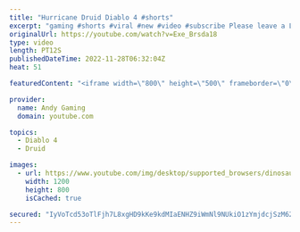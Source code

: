 ```yaml
---
title: "Hurricane Druid Diablo 4 #shorts"
excerpt: "gaming #shorts #viral #new #video #subscribe Please leave a Like & Subscribe, it helps the channel grow!"
originalUrl: https://youtube.com/watch?v=Exe_Brsda18
type: video
length: PT12S
publishedDateTime: 2022-11-28T06:32:04Z
heat: 51

featuredContent: "<iframe width=\"800\" height=\"500\" frameborder=\"0\" src=\"https://www.youtube.com/embed/Exe_Brsda18\" allow=\"accelerometer; autoplay; encrypted-media; gyroscope; picture-in-picture\" allowfullscreen></iframe>"

provider:
  name: Andy Gaming
  domain: youtube.com

topics:
  - Diablo 4
  - Druid

images:
  - url: https://www.youtube.com/img/desktop/supported_browsers/dinosaur.png
    width: 1200
    height: 800
    isCached: true

secured: "IyVoTcd53oTlFjh7L8xgHD9kKe9kdMIaENHZ9iWmNl9NUkiO1zYmjdcjSzM62LvbfeIhFPPASy0pjwTY9owoL2HO12Otrr3ZPSlTsNygiFdPvuplZajgi8BTb+hyMDLrGIrkdZ4mMFG0cX5IfepNsw10ldr431Vx6NC3eqAoGAo8EXHqsF/HE350+INfFlzIAFyAg0w/anLqwFpr+oIgTzyqC2l///zI+8TmVhsy4q2oC0hfuu6iE9Lg6ZtY7+/0y768vJ5fDl6ez35xF55oTHFsdaQ512bn/pjWypvgeBLlKCcDeOXHnqOeQzv4aFHbP7DBnGtjPhiwGo5bFA9h0ucj4BIYsq6v7UqkYSAzKkha5T5gr2BV67KOrRMDSr1KeRVWA2ZfJUvN/HtsNutPvioZGNLzl0F17cL0CyJo+z0=;mQ6oWve9qElf6zk0ogkCwg=="
---
```


